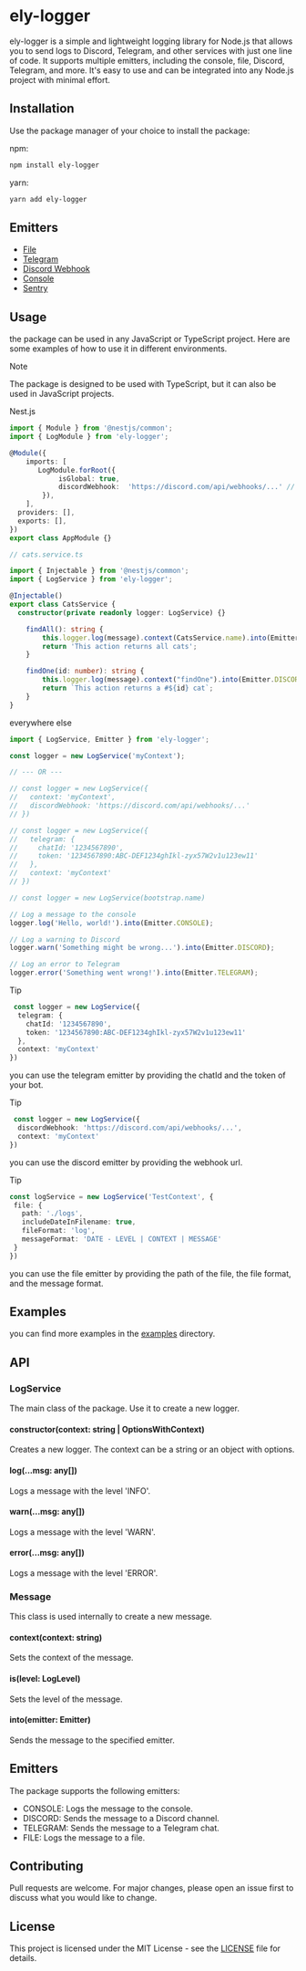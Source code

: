
# ely-logger


ely-logger is a simple and lightweight logging library for Node.js that allows you to send logs to Discord, Telegram, and other services with just one line of code. It supports multiple emitters, including the console, file, Discord, Telegram, and more. It's easy to use and can be integrated into any Node.js project with minimal effort.

## Installation
Use the package manager of your choice to install the package:

npm:
```bash
npm install ely-logger
```
yarn:
```bash
yarn add ely-logger
```

## Emitters
- [File](./lib/log/emitters/file.emitter.ts)
- [Telegram](./lib/log/emitters/telegram.emitter.ts)
- [Discord Webhook](./lib/log/emitters/discord.emitter.ts)
- [Console](./lib/log/emitters/console.emitter.ts)
- [Sentry](./lib/log/emitters/sentry.emitter.ts)

## Usage
the package can be used in any JavaScript or TypeScript project. Here are some examples of how to use it in different environments.

> [!NOTE]
> The package is designed to be used with TypeScript, but it can also be used in JavaScript projects.

Nest.js
```typescript
import { Module } from '@nestjs/common';
import { LogModule } from 'ely-logger';

@Module({
    imports: [
       LogModule.forRoot({
            isGlobal: true,
            discordWebhook:  'https://discord.com/api/webhooks/...' // optional
        }),
    ],
  providers: [],
  exports: [],
})
export class AppModule {}

// cats.service.ts

import { Injectable } from '@nestjs/common';
import { LogService } from 'ely-logger';

@Injectable()
export class CatsService {
  constructor(private readonly logger: LogService) {}

    findAll(): string {
        this.logger.log(message).context(CatsService.name).into(Emitter.CONSOLE)
        return 'This action returns all cats';
    }

    findOne(id: number): string {
        this.logger.log(message).context("findOne").into(Emitter.DISCORD)
        return `This action returns a #${id} cat`;
    }
}

```


everywhere else
```typescript
import { LogService, Emitter } from 'ely-logger';

const logger = new LogService('myContext');

// --- OR --- 

// const logger = new LogService({
//   context: 'myContext',
//   discordWebhook: 'https://discord.com/api/webhooks/...'
// })

// const logger = new LogService({
//   telegram: {
//     chatId: '1234567890',
//     token: '1234567890:ABC-DEF1234ghIkl-zyx57W2v1u123ew11'
//   },
//   context: 'myContext'
// })

// const logger = new LogService(bootstrap.name)

// Log a message to the console
logger.log('Hello, world!').into(Emitter.CONSOLE);

// Log a warning to Discord
logger.warn('Something might be wrong...').into(Emitter.DISCORD);

// Log an error to Telegram
logger.error('Something went wrong!').into(Emitter.TELEGRAM);
```

> [!TIP]
> ```ts
>  const logger = new LogService({
>   telegram: {
>     chatId: '1234567890',
>     token: '1234567890:ABC-DEF1234ghIkl-zyx57W2v1u123ew11'
>   },
>   context: 'myContext'
> })
>```
> you can use the telegram emitter by providing the chatId and the token of your bot.

> [!TIP]
> ```ts
>  const logger = new LogService({
>   discordWebhook: 'https://discord.com/api/webhooks/...',
>   context: 'myContext'
> })
>```
> you can use the discord emitter by providing the webhook url.

> [!TIP]
> ```ts
> const logService = new LogService('TestContext', {
>  file: {
>    path: './logs',
>    includeDateInFilename: true,
>    fileFormat: 'log',
>    messageFormat: 'DATE - LEVEL | CONTEXT | MESSAGE'
>  }
>})
>```
> you can use the file emitter by providing the path of the file, the file format, and the message format.

## Examples
you can find more examples in the [examples](./examples) directory.

## API

### LogService

The main class of the package. Use it to create a new logger.

#### constructor(context: string | OptionsWithContext)

Creates a new logger. The context can be a string or an object with options.

#### log(...msg: any[])

Logs a message with the level 'INFO'.

#### warn(...msg: any[])

Logs a message with the level 'WARN'.

#### error(...msg: any[])

Logs a message with the level 'ERROR'.

### Message

This class is used internally to create a new message.

#### context(context: string)

Sets the context of the message.

#### is(level: LogLevel)

Sets the level of the message.

#### into(emitter: Emitter)

Sends the message to the specified emitter.

## Emitters

The package supports the following emitters:

- CONSOLE: Logs the message to the console.
- DISCORD: Sends the message to a Discord channel.
- TELEGRAM: Sends the message to a Telegram chat.
- FILE: Logs the message to a file.

## Contributing
Pull requests are welcome. For major changes, please open an issue first to discuss what you would like to change.



## License
This project is licensed under the MIT License - see the [LICENSE](LICENSE) file for details.
